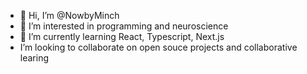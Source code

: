 - 👋 Hi, I’m @NowbyMinch
- 👀 I’m interested in programming and neuroscience
- 🌱 I’m currently learning React, Typescript, Next.js
- I’m looking to collaborate on open souce projects and collaborative learing 
